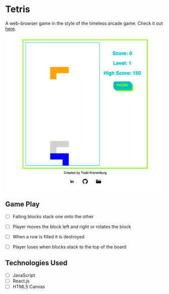 # Tetris

A web-browser game in the style of the timeless arcade game. Check it out [here][tetris].

[tetris]: http://toddkranenburg.github.io/tetris/

![alt tag](https://raw.githubusercontent.com/ToddKranenburg/tetris/master/docs/screen-shot.png)

## Game Play
- [ ] Falling blocks stack one onto the other
- [ ] Player moves the block left and right or rotates the block
- [ ] When a row is filled it is destroyed
- [ ] Player loses when blocks stack to the top of the board


## Technologies Used
- [ ] JavaScript
- [ ] React.js
- [ ] HTML5 Canvas

